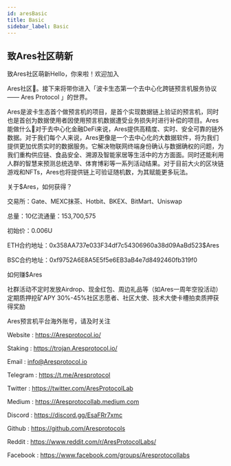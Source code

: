 ```yaml
---
id: aresBasic
title: Basic
sidebar_label: Basic
---
```

## 致Ares社区萌新
致Ares社区萌新Hello，你来啦！欢迎加入

Ares社区👏。接下来将带你进入「波卡生态第一个去中心化跨链预言机服务协议—— Ares Protocol 」的世界。

Ares是波卡生态首个做预言机的项目，是首个实现数据链上验证的预言机，同时也是首创为数据使用者因使用预言机数据遭受业务损失时进行补偿的项目。Ares能做什么🚀对于去中心化金融DeFi来说，Ares提供高精度、实时、安全可靠的链外数据。对于我们每个人来说，Ares更像是一个去中心化的大数据软件，将为我们提供更加优质实时的数据服务。它解决物联网终端身份确认与数据确权的问题，为我们重构供应链、食品安全、溯源及智能家居等生活中的方方面面。同时还能利用人群的智慧来预测总统选举、体育博彩等一系列活动结果。对于目前大火的区块链游戏和NFTs，Ares也将提供链上可验证随机数，为其赋能更多玩法。


关于$Ares，如何获得？

交易所：Gate、MEXC抹茶、Hotbit、BKEX、BitMart、Uniswap

总量：10亿流通量：153,700,575

初始价：0.006U

ETH合约地址：0x358AA737e033F34df7c54306960a38d09AaBd523$Ares 

BSC合约地址：0xf9752A6E8A5E5f5e6EB3aB4e7d8492460fb319f0


如何赚$Ares

社群活动不定时发放Airdrop、现金红包、周边礼品等（如Ares一周年空投活动）定期质押挖矿APY 30%-45%社区志愿者、社区大使、技术大使卡槽拍卖质押获得奖励


Ares预言机平台海外账号，请及时关注

Website : https://Aresprotocol.io/

Staking : https://trojan.Aresprotocol.io/

Email : info@Aresprotocol.io

Telegram : https://t.me/Aresprotocol

Twitter : https://twitter.com/AresProtocolLab

Medium : https://Aresprotocollab.medium.com

Discord : https://discord.gg/EsaFRr7xmc

Github : https://github.com/Aresprotocols

Reddit : https://www.reddit.com/r/AresProtocolLabs/

Facebook : https://www.facebook.com/groups/Aresprotocollabs
